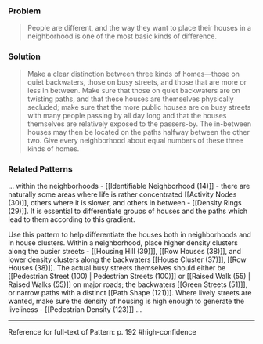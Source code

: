 ### Problem
>People are different, and the way they want to place their houses in a neighborhood is one of the most basic kinds of difference.

### Solution
>Make a clear distinction between three kinds of homes—those on quiet backwaters, those on busy streets, and those that are more or less in between. Make sure that those on quiet backwaters are on twisting paths, and that these houses are themselves physically secluded; make sure that the more public houses are on busy streets with many people passing by all day long and that the houses themselves are relatively exposed to the passers-by. The in-between houses may then be located on the paths halfway between the other two. Give every neighborhood about equal numbers of these three kinds of homes.

### Related Patterns
... within the neighborhoods - [[Identifiable Neighborhood (14)]] - there are naturally some areas where life is rather concentrated [[Activity Nodes (30)]], others where it is slower, and others in between - [[Density Rings (29)]]. It is essential to differentiate groups of houses and the paths which lead to them according to this gradient.

Use this pattern to help differentiate the houses both in neighborhoods and in house clusters. Within a neighborhood, place higher density clusters along the busier streets - [[Housing Hill (39)]], [[Row Houses (38)]], and lower density clusters along the backwaters [[House Cluster (37)]], [[Row Houses (38)]]. The actual busy streets themselves should either be [[Pedestrian Street (100) | Pedestrian Streets (100)]] or [[Raised Walk (55) | Raised Walks (55)]] on major roads; the backwaters [[Green Streets (51)]], or narrow paths with a distinct [[Path Shape (121)]]. Where lively streets are wanted, make sure the density of housing is high enough to generate the liveliness - [[Pedestrian Density (123)]] ...

---
Reference for full-text of Pattern: p. 192 #high-confidence 